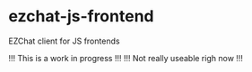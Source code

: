 # ezchat-js-frontend
EZChat client for JS frontends

!!! This is a work in progress !!!
!!! Not really useable righ now !!!
